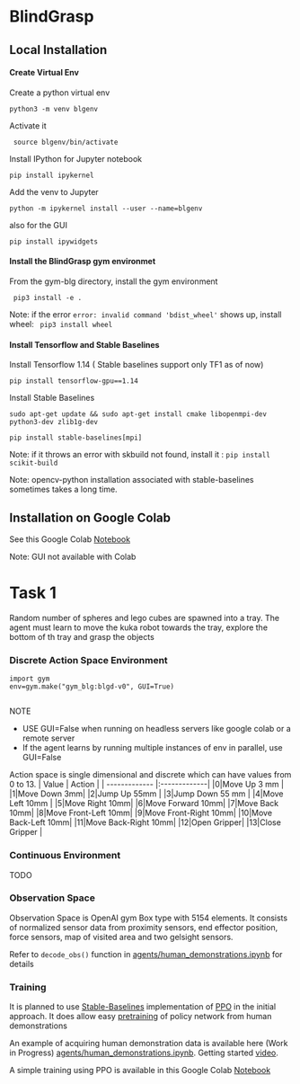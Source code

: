 # BlindGrasp



## **Local Installation**

#### **Create Virtual Env**

Create a python virtual env
```
python3 -m venv blgenv
```
Activate it
```
 source blgenv/bin/activate
 ```
Install IPython for Jupyter notebook
```
pip install ipykernel
```
Add the venv to Jupyter
```
python -m ipykernel install --user --name=blgenv
```
also for the GUI
```
pip install ipywidgets
```
#### **Install the BlindGrasp gym environmet**

From the gym-blg directory, install the gym environment
```
 pip3 install -e .
```
Note: if the error ```error: invalid command 'bdist_wheel'``` shows up, install wheel: ``` pip3 install wheel```

#### **Install Tensorflow and Stable Baselines**
Install Tensorflow 1.14 ( Stable baselines support only TF1 as of now)
```
pip install tensorflow-gpu==1.14
```
Install Stable Baselines
```
sudo apt-get update && sudo apt-get install cmake libopenmpi-dev python3-dev zlib1g-dev

pip install stable-baselines[mpi]

```
Note: if it throws an error with skbuild not found, install it :  ```pip install scikit-build```

Note: opencv-python installation associated with stable-baselines sometimes takes a long time. 



## **Installation on Google Colab**
See this Google Colab [Notebook](https://colab.research.google.com/drive/1Sgng1H7ZC21iQxenNCkiZeAFjbccyJYV?usp=sharing)

Note: GUI not available with Colab


# **Task 1**
Random number of spheres and lego cubes are spawned into a tray.
The agent must learn to move the kuka robot towards the tray, explore the bottom of th tray and grasp the objects



### **Discrete Action Space Environment**
```
import gym
env=gym.make("gym_blg:blgd-v0", GUI=True)


```
NOTE
*  USE GUI=False when running on headless servers like google colab  or a remote server
*  If the agent learns by running multiple instances of env in parallel, use GUI=False

Action space is single dimensional and discrete which can have values from 0 to 13.
| Value     | Action    |
| ------------- |:-------------|
|0|Move Up 3 mm |
|1|Move Down 3mm|
|2|Jump Up 55mm |
|3|Jump Down 55 mm |
|4|Move Left 10mm |
|5|Move Right 10mm|
|6|Move Forward 10mm|
|7|Move Back 10mm|
|8|Move Front-Left 10mm|
|9|Move Front-Right 10mm|
|10|Move Back-Left 10mm|
|11|Move Back-Right 10mm|
|12|Open Gripper|
|13|Close Gripper |


### **Continuous Environment**
TODO


### **Observation Space**
Observation Space is OpenAI gym Box type with 5154 elements. 
It consists of normalized sensor data from proximity sensors, end effector position, force sensors, map of visited area and two gelsight sensors. 

Refer to `decode_obs()` function in [agents/human_demonstrations.ipynb](./agents/human_demonstrations.ipynb) for details

### **Training**
It is planned to use [Stable-Baselines](https://stable-baselines.readthedocs.io/en/master/index.html) implementation of [PPO](https://stable-baselines.readthedocs.io/en/master/modules/ppo2.html) in the initial approach. 
It does allow easy [pretraining](https://stable-baselines.readthedocs.io/en/master/guide/pretrain.html) of policy network from human demonstrations 

An example of acquiring human demonstration data is available here (Work in Progress)  [agents/human_demonstrations.ipynb](./agents/human_demonstrations.ipynb).
Getting started [video](https://youtu.be/78spSGBkb98).


A simple training using PPO is available in this Google Colab [Notebook](https://colab.research.google.com/drive/1Sgng1H7ZC21iQxenNCkiZeAFjbccyJYV?usp=sharing)